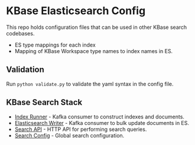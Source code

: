 # KBase Elasticsearch Config

This repo holds configuration files that can be used in other KBase search codebases.

* ES type mappings for each index
* Mapping of KBase Workspace type names to index names in ES.

## Validation

Run `python validate.py` to validate the yaml syntax in the config file.

## KBase Search Stack

* [Index Runner](https://github.com/kbaseIncubator/index_runner_deluxe) - Kafka consumer to construct indexes and documents.
* [Elasticsearch Writer](https://github.com/kbaseIncubator/elasticsearch_writer<Paste>) - Kafka consumer to bulk update documents in ES.
* [Search API](https://github.com/kbaseIncubator/search_api_deluxe) - HTTP API for performing search queries.
* [Search Config](https://github.com/kbaseIncubator/search_config) - Global search configuration.
